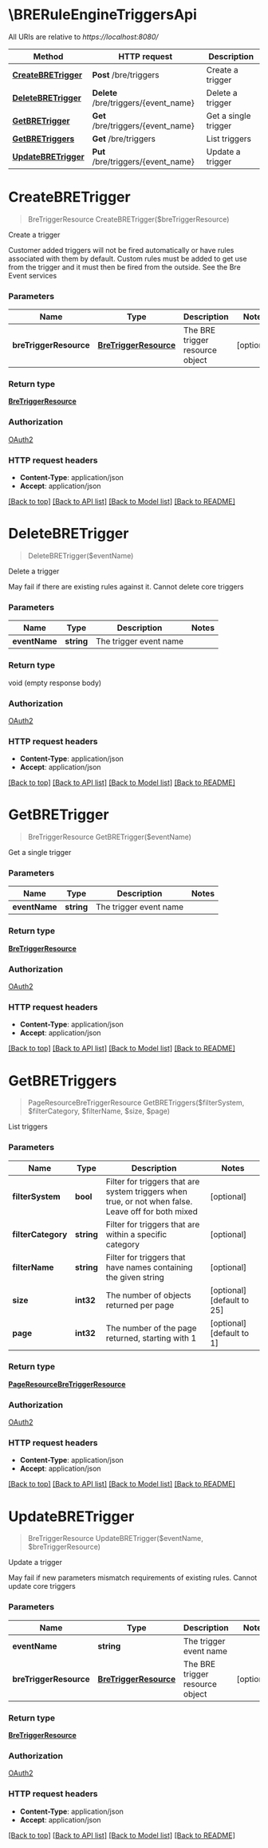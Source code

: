 # \BRERuleEngineTriggersApi

All URIs are relative to *https://localhost:8080/*

Method | HTTP request | Description
------------- | ------------- | -------------
[**CreateBRETrigger**](BRERuleEngineTriggersApi.md#CreateBRETrigger) | **Post** /bre/triggers | Create a trigger
[**DeleteBRETrigger**](BRERuleEngineTriggersApi.md#DeleteBRETrigger) | **Delete** /bre/triggers/{event_name} | Delete a trigger
[**GetBRETrigger**](BRERuleEngineTriggersApi.md#GetBRETrigger) | **Get** /bre/triggers/{event_name} | Get a single trigger
[**GetBRETriggers**](BRERuleEngineTriggersApi.md#GetBRETriggers) | **Get** /bre/triggers | List triggers
[**UpdateBRETrigger**](BRERuleEngineTriggersApi.md#UpdateBRETrigger) | **Put** /bre/triggers/{event_name} | Update a trigger


# **CreateBRETrigger**
> BreTriggerResource CreateBRETrigger($breTriggerResource)

Create a trigger

Customer added triggers will not be fired automatically or have rules associated with them by default. Custom rules must be added to get use from the trigger and it must then be fired from the outside. See the Bre Event services


### Parameters

Name | Type | Description  | Notes
------------- | ------------- | ------------- | -------------
 **breTriggerResource** | [**BreTriggerResource**](BreTriggerResource.md)| The BRE trigger resource object | [optional] 

### Return type

[**BreTriggerResource**](BreTriggerResource.md)

### Authorization

[OAuth2](../README.md#OAuth2)

### HTTP request headers

 - **Content-Type**: application/json
 - **Accept**: application/json

[[Back to top]](#) [[Back to API list]](../README.md#documentation-for-api-endpoints) [[Back to Model list]](../README.md#documentation-for-models) [[Back to README]](../README.md)

# **DeleteBRETrigger**
> DeleteBRETrigger($eventName)

Delete a trigger

May fail if there are existing rules against it. Cannot delete core triggers


### Parameters

Name | Type | Description  | Notes
------------- | ------------- | ------------- | -------------
 **eventName** | **string**| The trigger event name | 

### Return type

void (empty response body)

### Authorization

[OAuth2](../README.md#OAuth2)

### HTTP request headers

 - **Content-Type**: application/json
 - **Accept**: application/json

[[Back to top]](#) [[Back to API list]](../README.md#documentation-for-api-endpoints) [[Back to Model list]](../README.md#documentation-for-models) [[Back to README]](../README.md)

# **GetBRETrigger**
> BreTriggerResource GetBRETrigger($eventName)

Get a single trigger


### Parameters

Name | Type | Description  | Notes
------------- | ------------- | ------------- | -------------
 **eventName** | **string**| The trigger event name | 

### Return type

[**BreTriggerResource**](BreTriggerResource.md)

### Authorization

[OAuth2](../README.md#OAuth2)

### HTTP request headers

 - **Content-Type**: application/json
 - **Accept**: application/json

[[Back to top]](#) [[Back to API list]](../README.md#documentation-for-api-endpoints) [[Back to Model list]](../README.md#documentation-for-models) [[Back to README]](../README.md)

# **GetBRETriggers**
> PageResourceBreTriggerResource GetBRETriggers($filterSystem, $filterCategory, $filterName, $size, $page)

List triggers


### Parameters

Name | Type | Description  | Notes
------------- | ------------- | ------------- | -------------
 **filterSystem** | **bool**| Filter for triggers that are system triggers when true, or not when false. Leave off for both mixed | [optional] 
 **filterCategory** | **string**| Filter for triggers that are within a specific category | [optional] 
 **filterName** | **string**| Filter for triggers that have names containing the given string | [optional] 
 **size** | **int32**| The number of objects returned per page | [optional] [default to 25]
 **page** | **int32**| The number of the page returned, starting with 1 | [optional] [default to 1]

### Return type

[**PageResourceBreTriggerResource**](PageResource«BreTriggerResource».md)

### Authorization

[OAuth2](../README.md#OAuth2)

### HTTP request headers

 - **Content-Type**: application/json
 - **Accept**: application/json

[[Back to top]](#) [[Back to API list]](../README.md#documentation-for-api-endpoints) [[Back to Model list]](../README.md#documentation-for-models) [[Back to README]](../README.md)

# **UpdateBRETrigger**
> BreTriggerResource UpdateBRETrigger($eventName, $breTriggerResource)

Update a trigger

May fail if new parameters mismatch requirements of existing rules. Cannot update core triggers


### Parameters

Name | Type | Description  | Notes
------------- | ------------- | ------------- | -------------
 **eventName** | **string**| The trigger event name | 
 **breTriggerResource** | [**BreTriggerResource**](BreTriggerResource.md)| The BRE trigger resource object | [optional] 

### Return type

[**BreTriggerResource**](BreTriggerResource.md)

### Authorization

[OAuth2](../README.md#OAuth2)

### HTTP request headers

 - **Content-Type**: application/json
 - **Accept**: application/json

[[Back to top]](#) [[Back to API list]](../README.md#documentation-for-api-endpoints) [[Back to Model list]](../README.md#documentation-for-models) [[Back to README]](../README.md)

